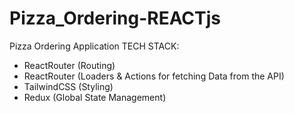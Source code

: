 # Pizza_Ordering-REACTjs
 Pizza Ordering Application TECH STACK: 
  * ReactRouter (Routing)
  * ReactRouter (Loaders & Actions for fetching Data from the API)
  * TailwindCSS (Styling)
  * Redux (Global State Management)
